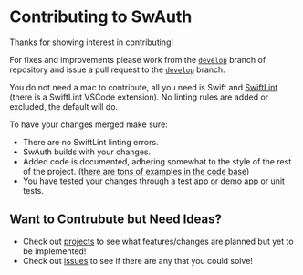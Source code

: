 # Contributing to SwAuth

Thanks for showing interest in contributing!

For fixes and improvements please work from the [`develop`](https://github.com/Colaski/SwAuth/tree/develop) branch of repository and issue a pull request to the [`develop`](https://github.com/Colaski/SwAuth/tree/develop) branch.

You do not need a mac to contribute, all you need is Swift and [SwiftLint](https://github.com/realm/SwiftLint) (there is a SwiftLint VSCode extension). No linting rules are added or excluded, the default will do.

To have your changes merged make sure:

* There are no SwiftLint linting errors.
* SwAuth builds with your changes.
* Added code is documented, adhering somewhat to the style of the rest of the project. ([there are tons of examples in the code base](https://github.com/Colaski/SwAuth/blob/main/Sources/SwAuth/AuthorizationCodeFlow.swift))
* You have tested your changes through a test app or demo app or unit tests.

## Want to Contrubute but Need Ideas?

- Check out [projects](https://github.com/Colaski/SwAuth/projects) to see what features/changes are planned but yet to be implemented!
- Check out [issues](https://github.com/Colaski/SwAuth/issues) to see if there are any that you could solve!

